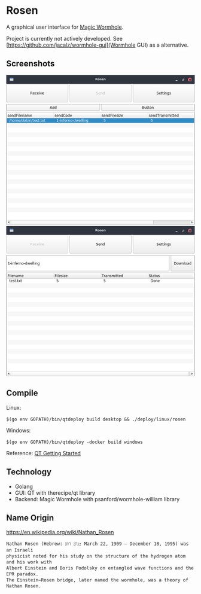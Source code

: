 # Rosen

A graphical user interface for [Magic Wormhole](https://github.com/warner/magic-wormhole). 

Project is currently not actively developed. See [https://github.com/jacalz/wormhole-gui](Wormhole GUI) as a alternative.

## Screenshots

![Rosenbridge Send](/docs/rosenbridge-send.png?raw=true "Rosenbridge Send")
![Rosenbridge Receive](/docs/rosenbridge-receive.png?raw=true "Rosenbridge Receive")


## Compile

Linux: 
```
$(go env GOPATH)/bin/qtdeploy build desktop && ./deploy/linux/rosen 
```

Windows:
```
$(go env GOPATH)/bin/qtdeploy -docker build windows
```

Reference: [QT Getting Started](https://github.com/therecipe/qt/wiki/Getting-Started)


## Technology

* Golang
* GUI: QT with therecipe/qt library
* Backend: Magic Wormhole with psanford/wormhole-william library

## Name Origin

https://en.wikipedia.org/wiki/Nathan_Rosen

```
Nathan Rosen (Hebrew: נתן רוזן; March 22, 1909 – December 18, 1995) was an Israeli 
physicist noted for his study on the structure of the hydrogen atom and his work with
Albert Einstein and Boris Podolsky on entangled wave functions and the EPR paradox. 
The Einstein–Rosen bridge, later named the wormhole, was a theory of Nathan Rosen.
```
